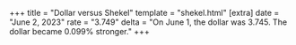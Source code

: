 +++
title = "Dollar versus Shekel"
template = "shekel.html"
[extra]
date = "June  2, 2023"
rate = "3.749"
delta = "On June  1, the dollar was 3.745. The dollar became 0.099% stronger."
+++
